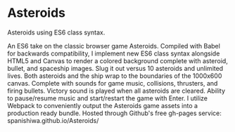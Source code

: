 # Asteroids
Asteroids using ES6 class syntax.

An ES6 take on the classic browser game Asteroids. Compiled with Babel for backwards compatibility, I implement new ES6 class syntax alongside HTML5 and Canvas to render a colored background complete with asteroid, bullet, and spaceship images. Slug it out versus 10 asteroids and unlimited lives. Both asteroids and the ship wrap to the boundaries of the 1000x600 canvas. Complete with sounds for game music, collisions, thrusters, and firing bullets. Victory sound is played when all asteroids are cleared. Ability to pause/resume music and start/restart the game with Enter. I utilize Webpack to conveniently output the Asteroids game assets into a production ready bundle. Hosted through Github's free gh-pages service: spanishiwa.github.io/Asteroids/

